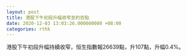 ```yaml
---
layout: post
title: 港股下午初段升幅收窄至約百點
date: 2020-12-03 13:03:26.000000000 +08:00
categories: rthk
---
```


港股下午初段升幅持續收窄，恒生指數報26639點，升107點，升幅0.4%。
